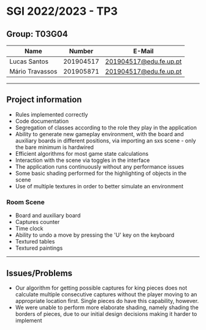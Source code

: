 # SGI 2022/2023 - TP3

## Group: T03G04

| Name            | Number    | E-Mail                 |
| --------------- | --------- | ---------------------- |
| Lucas Santos    | 201904517 | 201904517@edu.fe.up.pt |
| Mário Travassos | 201905871 | 201904517@edu.fe.up.pt |

----
## Project information

- Rules implemented correctly
- Code documentation
- Segregation of classes according to the role they play in the application
- Ability to generate new gameplay environment, with the board and auxiliary boards in different positions, via importing an sxs scene - only the bare minimum is hardwired
- Efficient algorithms for most game state calculations
- Interaction with the scene via toggles in the interface
- The application runs continuously without any performance issues
- Some basic shading performed for the highlighting of objects in the scene
- Use of multiple textures in order to better simulate an environment

### Room Scene
  - Board and auxiliary board
  - Captures counter
  - Time clock
  - Ability to undo a move by pressing the 'U' key on the keyboard
  - Textured tables
  - Textured paintings

----
## Issues/Problems

- Our algorithm for getting possible captures for king pieces does not calculate multiple consecutive captures without the player moving to an appropriate location first. Single pieces do have this capability, however.
- We were unable to perform more elaborate shading, namely shading the borders of pieces, due to our initial design decisions making it harder to implement
